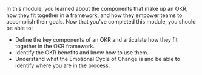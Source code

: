 In this module, you learned about the components that make up an OKR, how they fit together in a framework, and how they empower teams to accomplish their goals. Now that you've completed this module, you should be able to:

- Define the key components of an OKR and articulate how they fit together in the OKR framework.
- Identify the OKR benefits and know how to use them.
- Understand what the Emotional Cycle of Change is and be able to identify where you are in the process.
